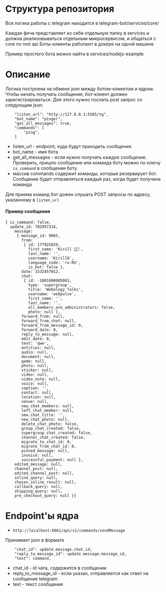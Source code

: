 # Структура репозитория

Вся логика работы с telegram находится в telegram-bot/services/core/

Каждая фича представляет из себя отдельную папку в services и должна реализовываться отдельным микросервисом, и общаться с core по rest api
Боты-клиенты работают в докере на одной машине

Пример простого бота можно найти в services/nodejs-example

# Описание

Логика построена на обмене json между ботом-клиентом и ядром.
Чтобы начать получать сообщения, бот-клиент должен зарегистрироваться.
Для этого нужно послать post запрос со следующим json:
```
    "listen_url": "http://127.0.0.1:5505/tg",
    "bot_name": "pinger",
    "get_all_messages": true,
    "commands": [
        "ping",
    ]
```

+ listen_url - endpoint, куда будут приходить сообщения.
+ bot_name - имя бота
+ get_all_messages - если нужно получать каждое сообщение. Проверить, пришло сообщение или команда боту
можно по ключу `is_command` в сообщении боту
+ массив commands содержит команды, которые резервирует бот. Сообщение будет отправляться каждый раз,
когда будет получена команда

Для приема команд бот дожен слушать POST запросы по адресу, указанному в `listen_url`

#### Пример сообщения
```
{ is_command: false,
  update_id: 702957316,
    message:
     { message_id: 9065,
       from:
        { id: 177925829,
          first_name: 'Kirill 🎼🎸',
          last_name: '',
          username: 'KirillQ',
          language_code: 'ru-RU',
          is_bot: false },
       date: 1532457012,
       chat:
        { id: -1001080005063,
          type: 'supergroup',
          title: 'Webology Talks',
          username: 'webpulse',
          first_name: '',
          last_name: '',
          all_members_are_administrators: false,
          photo: null },
       forward_from: null,
       forward_from_chat: null,
       forward_from_message_id: 0,
       forward_date: 0,
       reply_to_message: null,
       edit_date: 0,
       text: 'qwe',
       entities: null,
       audio: null,
       document: null,
       game: null,
       photo: null,
       sticker: null,
       video: null,
       video_note: null,
       voice: null,
       caption: '',
       contact: null,
       location: null,
       venue: null,
       new_chat_members: null,
       left_chat_member: null,
       new_chat_title: '',
       new_chat_photo: null,
       delete_chat_photo: false,
       group_chat_created: false,
       supergroup_chat_created: false,
       channel_chat_created: false,
       migrate_to_chat_id: 0,
       migrate_from_chat_id: 0,
       pinned_message: null,
       invoice: null,
       successful_payment: null },
    edited_message: null,
    channel_post: null,
    edited_channel_post: null,
    inline_query: null,
    chosen_inline_result: null,
    callback_query: null,
    shipping_query: null,
    pre_checkout_query: null }}
```

# Endpoint'ы ядра

+ `http://localhost:6661/api/v1/commands/sendMessage` </br>

Принимает json в формате
```
    "chat_id": update.message.chat.id,
    "reply_to_message_id": update.message.message_id,
    "text": command,
```

+ chat_id - id чата, содержится в сообщении
+ reply_to_message_id - если указан, отправляется как ответ на сообщение telegram
+ text - текст сообщения